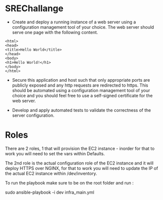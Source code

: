 # SREChallange

* Create and deploy a running instance of a web server using a configuration management tool of your choice. The web server should serve one page with the following content.

```
<html>
<head>
<title>Hello World</title>
</head>
<body>
<h1>Hello World!</h1>
</body>
</html>
```

* Secure this application and host such that only appropriate ports are publicly exposed and any http requests are redirected to https. This should be automated using a configuration management tool of your choice and you should feel free to use a self-signed certificate for the web server.

* Develop and apply automated tests to validate the correctness of the server configuration.

# Roles

There are 2 roles, 1 that will provision the EC2 instance - inorder for that to work you will need to set the vars within Defaults.

The 2nd role is the actual configuration role of the EC2 instance and it will deploy HTTPS over NGINX, for that to work you will need to update the IP of the actual EC2 instance within /dev/inventory.

To run the playbook make sure to be on the root folder and run :

sudo ansible-playbook -i dev infra_main.yml
